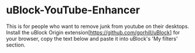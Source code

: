 # uBlock-YouTube-Enhancer
This is for people who want to remove junk from youtube on their desktops. Install the uBlock Origin extension[https://github.com/gorhill/uBlock] for your browser, copy the text below and paste it into uBlock's 'My filters' section. 


